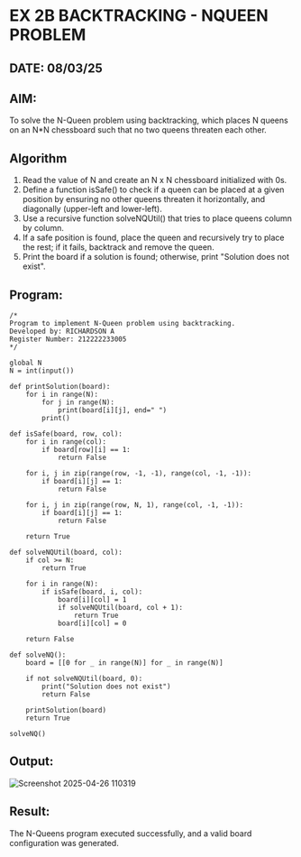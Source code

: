 # EX 2B BACKTRACKING - NQUEEN PROBLEM
## DATE: 08/03/25
## AIM:
To solve the N-Queen problem using backtracking, which places N queens on an N*N chessboard such that no two queens threaten each other.


## Algorithm
1. Read the value of N and create an N x N chessboard initialized with 0s.
2. Define a function isSafe() to check if a queen can be placed at a given position by ensuring no other queens threaten it horizontally, and diagonally (upper-left and lower-left).
3. Use a recursive function solveNQUtil() that tries to place queens column by column.
4. If a safe position is found, place the queen and recursively try to place the rest; if it fails, backtrack and remove the queen.
5. Print the board if a solution is found; otherwise, print "Solution does not exist".   
## Program:
```
/*
Program to implement N-Queen problem using backtracking.
Developed by: RICHARDSON A
Register Number: 212222233005
*/
```
```
global N
N = int(input())

def printSolution(board):
    for i in range(N):
        for j in range(N):
            print(board[i][j], end=" ")
        print()

def isSafe(board, row, col):
    for i in range(col):
        if board[row][i] == 1:
            return False

    for i, j in zip(range(row, -1, -1), range(col, -1, -1)):
        if board[i][j] == 1:
            return False

    for i, j in zip(range(row, N, 1), range(col, -1, -1)):
        if board[i][j] == 1:
            return False

    return True

def solveNQUtil(board, col):
    if col >= N:
        return True

    for i in range(N):
        if isSafe(board, i, col):
            board[i][col] = 1
            if solveNQUtil(board, col + 1):
                return True
            board[i][col] = 0

    return False

def solveNQ():
    board = [[0 for _ in range(N)] for _ in range(N)]
    
    if not solveNQUtil(board, 0):
        print("Solution does not exist")
        return False

    printSolution(board)
    return True

solveNQ()
```
## Output:
![Screenshot 2025-04-26 110319](https://github.com/user-attachments/assets/e99280b5-30fe-4c6d-a480-59f5d68983b6)
## Result:
The N-Queens program executed successfully, and a valid board configuration was generated.
